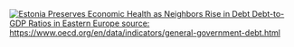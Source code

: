 <div class='tableauPlaceholder' id='viz1725933760358' style='position: relative'>
  <noscript>
    <a href='#'>
      <img alt='Estonia Preserves Economic Health as Neighbors Rise in Debt Debt-to-GDP Ratios in Eastern Europe source: https://www.oecd.org/en/data/indicators/general-government-debt.html' 
           src='https://public.tableau.com/static/images/OE/OECDData2_17259337412860/Debt-to-GDPRatiosinEasternEurope/1_rss.png' 
           style='border: none' />
    </a>
  </noscript>
  <object class='tableauViz' width='100%' height='850'>
    <param name='host_url' value='https%3A%2F%2Fpublic.tableau.com%2F' />
    <param name='embed_code_version' value='3' /> 
    <param name='name' value='OECDData2_17259337412860/Debt-to-GDPRatiosinEasternEurope' />
    <param name='tabs' value='no' />
    <param name='toolbar' value='yes' />
    <param name='static_image' value='https://public.tableau.com/static/images/OE/OECDData2_17259337412860/Debt-to-GDPRatiosinEasternEurope/1.png' />
    <param name='animate_transition' value='yes' />
    <param name='display_static_image' value='yes' />
    <param name='display_spinner' value='yes' />
    <param name='display_overlay' value='yes' />
    <param name='display_count' value='yes' />
    <param name='language' value='en-US' />
    <param name='filter' value='publish=yes' />
  </object>
</div>
